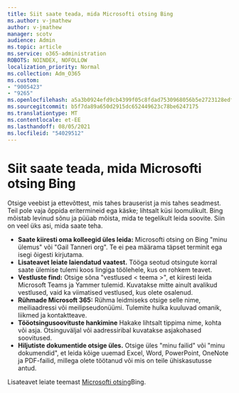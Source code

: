 ```yaml
---
title: Siit saate teada, mida Microsofti otsing Bing
ms.author: v-jmathew
author: v-jmathew
manager: scotv
audience: Admin
ms.topic: article
ms.service: o365-administration
ROBOTS: NOINDEX, NOFOLLOW
localization_priority: Normal
ms.collection: Adm_O365
ms.custom:
- "9005423"
- "9265"
ms.openlocfilehash: a5a3b0924efd9cb4399f05c8fdad7530968056b5e2723128edf6cfbc2f92f558
ms.sourcegitcommit: b5f7da89a650d2915dc652449623c78be6247175
ms.translationtype: MT
ms.contentlocale: et-EE
ms.lasthandoff: 08/05/2021
ms.locfileid: "54029512"
---
```

# <a name="find-what-you-need-with-microsoft-search-in-bing"></a>Siit saate teada, mida Microsofti otsing Bing

Otsige veebist ja ettevõttest, mis tahes brauserist ja mis tahes seadmest. Teil pole vaja õppida eritermineid ega käske; lihtsalt küsi loomulikult. Bing mõistab levinud sõnu ja püüab mõista, mida te tegelikult leida soovite. Siin on veel üks asi, mida saate teha.

- **Saate kiiresti oma kolleegid üles leida:** Microsofti otsing on Bing "minu ülemus" või "Gail Tanneri org". Te ei pea määrama täpset terminit ega isegi õigesti kirjutama.
- **Lisateavet leiate laiendatud vaatest.** Tööga seotud otsingute korral saate ülemise tulemi koos lingiga töölehele, kus on rohkem teavet.
- **Vestluste find:** Otsige sõna "vestlused < teema >", et kiiresti leida Microsoft Teams ja Yammer tulemid. Kuvatakse mitte ainult avalikud vestlused, vaid ka viimatised vestlused, kus olete osalenud.
- **Rühmade Microsoft 365:** Rühma leidmiseks otsige selle nime, meiliaadressi või meilipseudonüümi. Tulemite hulka kuuluvad omanik, liikmed ja kontaktteave.
- **Tööotsingusoovituste hankimine** Hakake lihtsalt tippima nime, kohta või asja. Otsinguväljal või aadressiribal kuvatakse asjakohased soovitused.
- **Hiljutiste dokumentide otsige üles.** Otsige üles "minu failid" või "minu dokumendid", et leida kõige uuemad Excel, Word, PowerPoint, OneNote ja PDF-failid, millega olete töötanud või mis on teile ühiskasutusse antud.

Lisateavet leiate teemast [Microsofti otsing](https://go.microsoft.com/fwlink/?linkid=2149027)Bing.
